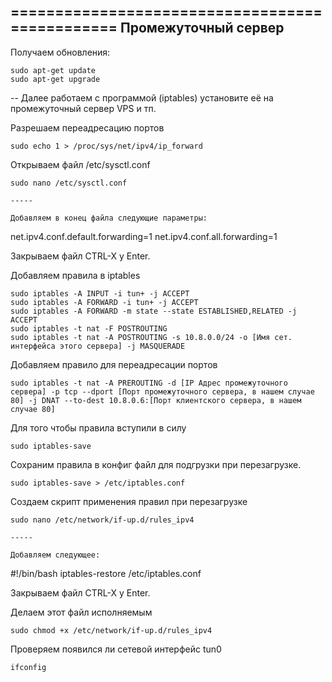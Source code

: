 ===============================================
Промежуточный сервер
-----------------------------------------------

Получаем обновления:

	sudo apt-get update
	sudo apt-get upgrade

-- 
Далее работаем с программой (iptables) установите её на промежуточный сервер VPS и тп.

Разрешаем переадресацию портов

	sudo echo 1 > /proc/sys/net/ipv4/ip_forward

Открываем файл /etc/sysctl.conf

	sudo nano /etc/sysctl.conf

	-----
	
	Добавляем в конец файла следующие параметры:
	
net.ipv4.conf.default.forwarding=1
net.ipv4.conf.all.forwarding=1

Закрываем файл CTRL-X y Enter.

Добавляем правила в iptables

	sudo iptables -A INPUT -i tun+ -j ACCEPT
	sudo iptables -A FORWARD -i tun+ -j ACCEPT
	sudo iptables -A FORWARD -m state --state ESTABLISHED,RELATED -j ACCEPT
	sudo iptables -t nat -F POSTROUTING
	sudo iptables -t nat -A POSTROUTING -s 10.8.0.0/24 -o [Имя сет. интерфейса этого сервера] -j MASQUERADE
	
Добавляем правило для переадресации портов

	sudo iptables -t nat -A PREROUTING -d [IP Адрес промежуточного сервера] -p tcp --dport [Порт промежуточного сервера, в нашем случае 80] -j DNAT --to-dest 10.8.0.6:[Порт клиентского сервера, в нашем случае 80]
	
Для того чтобы правила вступили в силу

	sudo iptables-save
	
Сохраним правила в конфиг файл для подгрузки при перезагрузке.

	sudo iptables-save > /etc/iptables.conf
	
Создаем скрипт применения правил при перезагрузке

	sudo nano /etc/network/if-up.d/rules_ipv4

	-----

	Добавляем следующее:
	
#!/bin/bash
iptables-restore /etc/iptables.conf

Закрываем файл CTRL-X y Enter.

Делаем этот файл исполняемым

	sudo chmod +x /etc/network/if-up.d/rules_ipv4

Проверяем появился ли сетевой интерфейс tun0

	ifconfig
	
